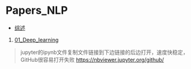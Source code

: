 # Papers_NLP

* [综述](https://github.com/dyngq/summary-notebooks-of-postgraduate/blob/master/Papers_NLP/综述.md)

1. [01_Deep_learning](https://github.com/dyngq/summary-notebooks-of-postgraduate/blob/master/Papers_NLP/01_Deep_learning/Deep_learning.md)

> jupyter的ipynb文件复制文件链接到下边链接的后边打开，速度快稳定，GitHub很容易打开失败
> https://nbviewer.jupyter.org/github/

